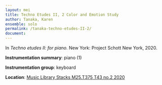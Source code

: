 ```yaml
---
layout: mei
title: Techno Etudes II, 2 Color and Emotion Study 
author: Tanaka, Karen 
ensemble: solo
permalink: /tanaka-techno-etudes-II-2/
document: 
---
```


In *Techno etudes II: for piano.* New York: Project Schott New York, 2020.

**Instrumentation summary**: piano (1) 

**Instrumentation group**: keyboard

**Location**: <a href="https://tufts.primo.exlibrisgroup.com/permalink/01TUN_INST/1kc9gia/alma991018306187303851" target="_blank">Music Library Stacks M25.T375 T43 no.2 2020</a>